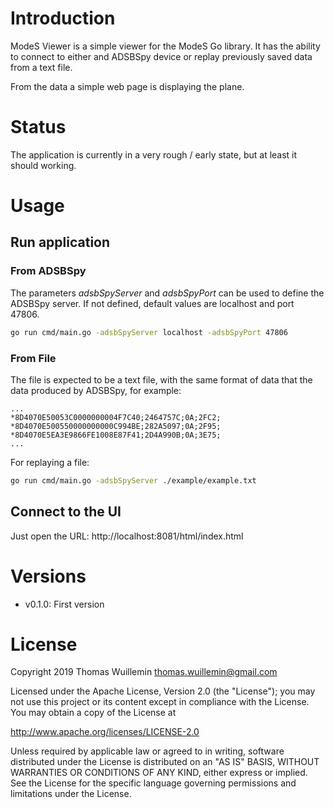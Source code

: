 # Introduction
ModeS Viewer is a simple viewer for the ModeS Go library. It has the ability to connect to either and ADSBSpy device or
replay previously saved data from a text file.

From the data a simple web page is displaying the plane.

# Status
The application is currently in a very rough / early state, but at least it should working.

# Usage
## Run application
### From ADSBSpy

The parameters _adsbSpyServer_ and _adsbSpyPort_ can be used to define the ADSBSpy server. If not defined, default 
values are localhost and port 47806.

```bash
go run cmd/main.go -adsbSpyServer localhost -adsbSpyPort 47806
```

### From File
The file is expected to be a text file, with the same format of data that the data produced by ADSBSpy, for example:

```
...
*8D4070E50053C0000000004F7C40;2464757C;0A;2FC2;
*8D4070E500550000000000C994BE;282A5097;0A;2F95;
*8D4070E5EA3E9866FE1008E87F41;2D4A990B;0A;3E75;
...
```

For replaying a file:
```bash
go run cmd/main.go -adsbSpyServer ./example/example.txt
```

## Connect to the UI
Just open the URL: http://localhost:8081/html/index.html

# Versions
 * v0.1.0: First version

# License

Copyright 2019 Thomas Wuillemin  <thomas.wuillemin@gmail.com>

Licensed under the Apache License, Version 2.0 (the "License");
you may not use this project or its content except in compliance with the License.
You may obtain a copy of the License at

http://www.apache.org/licenses/LICENSE-2.0

Unless required by applicable law or agreed to in writing, software
distributed under the License is distributed on an "AS IS" BASIS,
WITHOUT WARRANTIES OR CONDITIONS OF ANY KIND, either express or implied.
See the License for the specific language governing permissions and
limitations under the License.